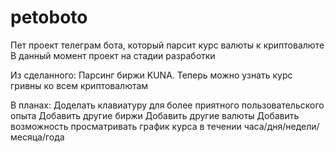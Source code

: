 # petoboto
Пет проект телеграм бота, который парсит курс валюты к криптовалюте 
В данный момент проект на стадии разработки

Из сделанного:
  Парсинг биржи KUNA. Теперь можно узнать курс гривны ко всем криптовалютам
  
В планах:
  Доделать клавиатуру для более приятного пользовательского опыта
  Добавить другие биржи
  Добавить другие валюты
  Добавить возможность просматривать график курса в течении часа/дня/недели/месяца/года
  
